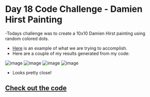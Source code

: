 # Day 18 Code Challenge - Damien Hirst Painting

-Todays challenge was to create a 10x10 Damien Hirst painting using random colored dots.
- [Here](https://www.artsy.net/artist-series/damien-hirst-spots) is an example of what we are trying to accomplish.
- Here are a couple of my results generated from my code:

![image](https://user-images.githubusercontent.com/52113778/209152966-e4105ef9-49ab-4c3f-94d3-fa64245b3a6c.png)
![image](https://user-images.githubusercontent.com/52113778/209153127-475ddef8-1b9d-40bd-8bfa-4d49ee5287e9.png)
![image](https://user-images.githubusercontent.com/52113778/209153295-87fb486d-30e4-4a2e-b526-88edf1c0f8aa.png)
![image](https://user-images.githubusercontent.com/52113778/209153585-7c701d8f-a20c-4b54-a88b-8f2e8b27352b.png)

- Looks pretty close!

## [Check out the code](https://github.com/TroyCaywood/Python/blob/main/100%20Days%20of%20Code/CodeChallenges/Day-18/Day_18-HirstPainting.py)
